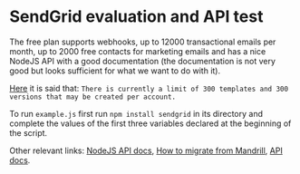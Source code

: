 # SendGrid evaluation and API test
The free plan supports webhooks, up to 12000 transactional emails per month, up
to 2000 free contacts for marketing emails and has a nice NodeJS API with a good
documentation (the documentation is not very good but looks sufficient for what
we want to do with it).

[Here](https://sendgrid.com/docs/User_Guide/Transactional_Templates/create_edit.html)
it is said that: `There is currently a limit of 300 templates and 300 versions
that may be created per account.`

To run `example.js` first run `npm install sendgrid` in its directory and
complete the values of the first three variables declared at the beginning of
the script.

Other relevant links: [NodeJS API
docs](https://github.com/sendgrid/sendgrid-nodejs), [How to migrate from
Mandrill](https://sendgrid.com/blog/how-to-migrate-from-mandrill-to-sendgrid/),
[API docs](https://sendgrid.com/docs/API_Reference/index.html).

